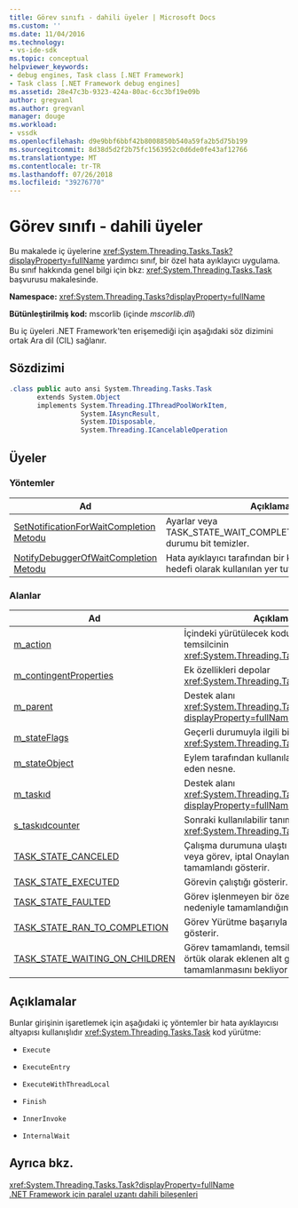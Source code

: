 ```yaml
---
title: Görev sınıfı - dahili üyeler | Microsoft Docs
ms.custom: ''
ms.date: 11/04/2016
ms.technology:
- vs-ide-sdk
ms.topic: conceptual
helpviewer_keywords:
- debug engines, Task class [.NET Framework]
- Task class [.NET Framework debug engines]
ms.assetid: 28e47c3b-9323-424a-80ac-6cc3bf19e09b
author: gregvanl
ms.author: gregvanl
manager: douge
ms.workload:
- vssdk
ms.openlocfilehash: d9e9bbf6bbf42b8008850b540a59fa2b5d75b199
ms.sourcegitcommit: 8d38d5d2f2b75fc1563952c0d6de0fe43af12766
ms.translationtype: MT
ms.contentlocale: tr-TR
ms.lasthandoff: 07/26/2018
ms.locfileid: "39276770"
---
```

# <a name="task-class---internal-members"></a>Görev sınıfı - dahili üyeler
Bu makalede iç üyelerine <xref:System.Threading.Tasks.Task?displayProperty=fullName> yardımcı sınıf, bir özel hata ayıklayıcı uygulama. Bu sınıf hakkında genel bilgi için bkz: <xref:System.Threading.Tasks.Task> başvurusu makalesinde.  
  
 **Namespace:** <xref:System.Threading.Tasks?displayProperty=fullName>  
  
 **Bütünleştirilmiş kod:** mscorlib (içinde *mscorlib.dll*)  
  
 Bu iç üyeleri .NET Framework'ten erişemediği için aşağıdaki söz dizimini ortak Ara dil (CIL) sağlanır.  
  
## <a name="syntax"></a>Sözdizimi  
  
```csharp  
.class public auto ansi System.Threading.Tasks.Task  
       extends System.Object  
       implements System.Threading.IThreadPoolWorkItem,  
                  System.IAsyncResult,  
                  System.IDisposable,  
                  System.Threading.ICancelableOperation  
```  
  
## <a name="members"></a>Üyeler  
  
### <a name="methods"></a>Yöntemler  
  
|Ad|Açıklama|  
|----------|-----------------|  
|[SetNotificationForWaitCompletion Metodu](../../extensibility/debugger/setnotificationforwaitcompletion-method.md)|Ayarlar veya TASK_STATE_WAIT_COMPLETION_NOTIFICATION durumu bit temizler.|  
|[NotifyDebuggerOfWaitCompletion Metodu](../../extensibility/debugger/notifydebuggerofwaitcompletion-method.md)|Hata ayıklayıcı tarafından bir kesme noktası hedefi olarak kullanılan yer tutucu yöntemi.|  
  
### <a name="fields"></a>Alanlar  
  
|Ad|Açıklama|  
|----------|-----------------|  
|[m_action](../../extensibility/debugger/m-action-field.md)|İçindeki yürütülecek kodu temsil eden temsilcinin <xref:System.Threading.Tasks.Task> nesne.|  
|[m_contingentProperties](../../extensibility/debugger/m-contingentproperties-field.md)|Ek özellikleri depolar <xref:System.Threading.Tasks.Task> nesne.|  
|[m_parent](../../extensibility/debugger/m-parent-field.md)|Destek alanı <xref:System.Threading.Tasks.Task?displayProperty=fullName> üst özellik.|  
|[m_stateFlags](../../extensibility/debugger/m-stateflags-field.md)|Geçerli durumuyla ilgili bilgileri depolayan <xref:System.Threading.Tasks.Task> nesne.|  
|[m_stateObject](../../extensibility/debugger/m-stateobject-field.md)|Eylem tarafından kullanılan verileri temsil eden nesne.|  
|[m_taskıd](../../extensibility/debugger/m-taskid-field.md)|Destek alanı <xref:System.Threading.Tasks.Task.Id%2A?displayProperty=fullName> özelliği.|  
|[s_taskıdcounter](../../extensibility/debugger/s-taskidcounter-field.md)|Sonraki kullanılabilir tanımlayıcısı bir <xref:System.Threading.Tasks.Task> nesne.|  
|[TASK_STATE_CANCELED](../../extensibility/debugger/task-state-canceled-field.md)|Çalışma durumuna ulaştı önce görev iptal veya görev, iptal Onaylandı ve özel durum tamamlandı gösterir.|  
|[TASK_STATE_EXECUTED](../../extensibility/debugger/task-state-executed-field.md)|Görevin çalıştığı gösterir.|  
|[TASK_STATE_FAULTED](../../extensibility/debugger/task-state-faulted-field.md)|Görev işlenmeyen bir özel durum nedeniyle tamamlandığını gösterir.|  
|[TASK_STATE_RAN_TO_COMPLETION](../../extensibility/debugger/task-state-ran-to-completion-field.md)|Görev Yürütme başarıyla tamamlandığını gösterir.|  
|[TASK_STATE_WAITING_ON_CHILDREN](../../extensibility/debugger/task-state-waiting-on-children-field.md)|Görev tamamlandı, temsilciyi çalıştırıyor ve örtük olarak eklenen alt görevlerin tamamlanmasını bekliyor gösterir.|  
  
## <a name="remarks"></a>Açıklamalar  
 Bunlar girişinin işaretlemek için aşağıdaki iç yöntemler bir hata ayıklayıcısı altyapısı kullanışlıdır <xref:System.Threading.Tasks.Task> kod yürütme:  
  
-   `Execute`  
  
-   `ExecuteEntry`  
  
-   `ExecuteWithThreadLocal`  
  
-   `Finish`  
  
-   `InnerInvoke`  
  
-   `InternalWait`  
  
## <a name="see-also"></a>Ayrıca bkz.  
 <xref:System.Threading.Tasks.Task?displayProperty=fullName>   
 [.NET Framework için paralel uzantı dahili bileşenleri](../../extensibility/debugger/parallel-extension-internals-for-the-dotnet-framework.md)
